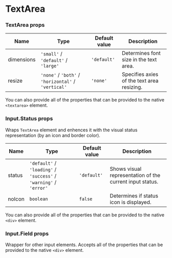# TextArea

<!-- STORY -->

### TextArea props

| Name       | Type                                                | Default value | Description                                |
| ---------- | --------------------------------------------------- | ------------- | ------------------------------------------ |
| dimensions | `'small'` / `'default'` / `'large'`                 | `'default'`   | Determines font size in the text area.     |
| resize     | `'none'` / `'both'` / `'horizontal'` / `'vertical'` | `'none'`      | Specifies axies of the text area resizing. |

You can also provide all of the properties that can be provided to the native `<textarea>` element.

### Input.Status props

Wraps `TextArea` element and enhences it with the visual status representation (by an icon and border color).

| Name   | Type                                                              | Default value | Description                                              |
| ------ | ----------------------------------------------------------------- | ------------- | -------------------------------------------------------- |
| status | `'default'` / `'loading'` / `'success'` / `'warning'` / `'error'` | `'default'`   | Shows visual representation of the current input status. |
| noIcon | `boolean`                                                         | `false`       | Determines if status icon is displayed.                  |

You can also provide all of the properties that can be provided to the native `<div>` element.

### Input.Field props

Wrapper for other input elements. Accepts all of the properties that can be provided to the native `<div>` element.
